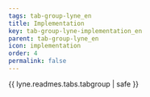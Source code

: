 ```yaml
---
tags: tab-group-lyne_en
title: Implementation
key: tab-group-lyne-implementation_en
parent: tab-group-lyne_en
icon: implementation
order: 4
permalink: false  
---
```

{{ lyne.readmes.tabs.tabgroup | safe }}


